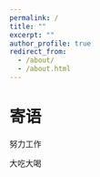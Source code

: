 ```yaml
---
permalink: /
title: ""
excerpt: ""
author_profile: true
redirect_from:
  - /about/
  - /about.html
---
```

寄语
======

努力工作 

大吃大喝


